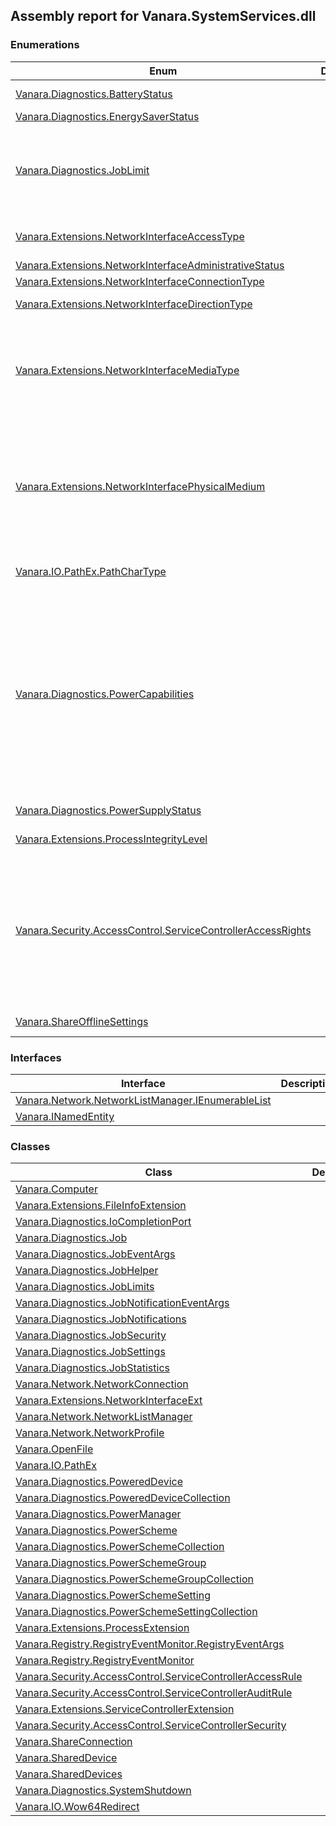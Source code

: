 ## Assembly report for Vanara.SystemServices.dll
### Enumerations
Enum | Description | Values
---- | ---- | ----
[Vanara.Diagnostics.BatteryStatus](https://github.com/dahall/Vanara/search?l=C%23&q=BatteryStatus) |  | NotPresent, Discharging, Idle, Charging
[Vanara.Diagnostics.EnergySaverStatus](https://github.com/dahall/Vanara/search?l=C%23&q=EnergySaverStatus) |  | Disabled, Off, On
[Vanara.Diagnostics.JobLimit](https://github.com/dahall/Vanara/search?l=C%23&q=JobLimit) |  | PerJobUserTime, JobMemory, JobLowMemory, IoReadBytes, IoWriteBytes, RateControlTolerance, IoRateControlTolerance, NetRateControlTolerance
[Vanara.Extensions.NetworkInterfaceAccessType](https://github.com/dahall/Vanara/search?l=C%23&q=NetworkInterfaceAccessType) |  | Loopback, Broadcast, PointToPoint, PointToMultiPoint
[Vanara.Extensions.NetworkInterfaceAdministrativeStatus](https://github.com/dahall/Vanara/search?l=C%23&q=NetworkInterfaceAdministrativeStatus) |  | Up, Down, Testing
[Vanara.Extensions.NetworkInterfaceConnectionType](https://github.com/dahall/Vanara/search?l=C%23&q=NetworkInterfaceConnectionType) |  | Dedicated, Passive, Demand
[Vanara.Extensions.NetworkInterfaceDirectionType](https://github.com/dahall/Vanara/search?l=C%23&q=NetworkInterfaceDirectionType) |  | SendReceive, SendOnly, ReceiveOnly
[Vanara.Extensions.NetworkInterfaceMediaType](https://github.com/dahall/Vanara/search?l=C%23&q=NetworkInterfaceMediaType) |  | Ethernet802_3, TokenRing, Fddi, Wan, LocalTalk, Dix, ArcnetRaw, Arcnet878_2, Atm, Wireless, IrDA, Broadcast, CoWAN, Ieee1394, InfiniBand, Tunnel, Native802_11, Loopback, WiMAX, IP
[Vanara.Extensions.NetworkInterfacePhysicalMedium](https://github.com/dahall/Vanara/search?l=C%23&q=NetworkInterfacePhysicalMedium) |  | Unspecified, WirelessLan, CableModem, PhoneLine, PowerLine, DSL, FibreChannel, Ieee1394, WirelessWan, Native802_11, Bluetooth, InfiniBand, WiMAX, UWB, Ethernet802_3, TokenRing, IrDA, WiredWAN, WiredCoWAN, Other
[Vanara.IO.PathEx.PathCharType](https://github.com/dahall/Vanara/search?l=C%23&q=PathCharType) |  | Invalid, LongFileName, ShortFileName, Wildcard, Separator
[Vanara.Diagnostics.PowerCapabilities](https://github.com/dahall/Vanara/search?l=C%23&q=PowerCapabilities) |  | PowerButtonPresent, SleepButtonPresent, LidPresent, SystemS1, SystemS2, SystemS3, SystemS4, SystemS5, HiberFilePresent, FullWake, VideoDimPresent, ApmPresent, UpsPresent, ThermalControl, ProcessorThrottle, FastSystemS4, Hiberboot, WakeAlarmPresent, AoAc, DiskSpinDown, AoAcConnectivitySupported, SystemBatteriesPresent, BatteriesAreShortTerm
[Vanara.Diagnostics.PowerSupplyStatus](https://github.com/dahall/Vanara/search?l=C%23&q=PowerSupplyStatus) |  | NotPresent, Inadequate, Adequate
[Vanara.Extensions.ProcessIntegrityLevel](https://github.com/dahall/Vanara/search?l=C%23&q=ProcessIntegrityLevel) |  | Untrusted, Undefined, Low, Medium, High, System
[Vanara.Security.AccessControl.ServiceControllerAccessRights](https://github.com/dahall/Vanara/search?l=C%23&q=ServiceControllerAccessRights) |  | QueryConfig, ChangeConfig, QueryStatus, EnumerateDependents, Start, Stop, Continue, Interrogate, UserDefinedControl, Delete, ReadPermissions, Write, Read, Execute, ChangePermissions, TakeOwnership, AccessSystemSecurity, FullControl
[Vanara.ShareOfflineSettings](https://github.com/dahall/Vanara/search?l=C%23&q=ShareOfflineSettings) |  | OnlySpecified, All, AllOptimized, None
### Interfaces
Interface | Description
---- | ----
[Vanara.Network.NetworkListManager.IEnumerableList<T>](https://github.com/dahall/Vanara/search?l=C%23&q=IEnumerableList<T>) | 
[Vanara.INamedEntity](https://github.com/dahall/Vanara/search?l=C%23&q=INamedEntity) | 
### Classes
Class | Description
---- | ----
[Vanara.Computer](https://github.com/dahall/Vanara/search?l=C%23&q=Computer) | 
[Vanara.Extensions.FileInfoExtension](https://github.com/dahall/Vanara/search?l=C%23&q=FileInfoExtension) | 
[Vanara.Diagnostics.IoCompletionPort](https://github.com/dahall/Vanara/search?l=C%23&q=IoCompletionPort) | 
[Vanara.Diagnostics.Job](https://github.com/dahall/Vanara/search?l=C%23&q=Job) | 
[Vanara.Diagnostics.JobEventArgs](https://github.com/dahall/Vanara/search?l=C%23&q=JobEventArgs) | 
[Vanara.Diagnostics.JobHelper](https://github.com/dahall/Vanara/search?l=C%23&q=JobHelper) | 
[Vanara.Diagnostics.JobLimits](https://github.com/dahall/Vanara/search?l=C%23&q=JobLimits) | 
[Vanara.Diagnostics.JobNotificationEventArgs](https://github.com/dahall/Vanara/search?l=C%23&q=JobNotificationEventArgs) | 
[Vanara.Diagnostics.JobNotifications](https://github.com/dahall/Vanara/search?l=C%23&q=JobNotifications) | 
[Vanara.Diagnostics.JobSecurity](https://github.com/dahall/Vanara/search?l=C%23&q=JobSecurity) | 
[Vanara.Diagnostics.JobSettings](https://github.com/dahall/Vanara/search?l=C%23&q=JobSettings) | 
[Vanara.Diagnostics.JobStatistics](https://github.com/dahall/Vanara/search?l=C%23&q=JobStatistics) | 
[Vanara.Network.NetworkConnection](https://github.com/dahall/Vanara/search?l=C%23&q=NetworkConnection) | 
[Vanara.Extensions.NetworkInterfaceExt](https://github.com/dahall/Vanara/search?l=C%23&q=NetworkInterfaceExt) | 
[Vanara.Network.NetworkListManager](https://github.com/dahall/Vanara/search?l=C%23&q=NetworkListManager) | 
[Vanara.Network.NetworkProfile](https://github.com/dahall/Vanara/search?l=C%23&q=NetworkProfile) | 
[Vanara.OpenFile](https://github.com/dahall/Vanara/search?l=C%23&q=OpenFile) | 
[Vanara.IO.PathEx](https://github.com/dahall/Vanara/search?l=C%23&q=PathEx) | 
[Vanara.Diagnostics.PoweredDevice](https://github.com/dahall/Vanara/search?l=C%23&q=PoweredDevice) | 
[Vanara.Diagnostics.PoweredDeviceCollection](https://github.com/dahall/Vanara/search?l=C%23&q=PoweredDeviceCollection) | 
[Vanara.Diagnostics.PowerManager](https://github.com/dahall/Vanara/search?l=C%23&q=PowerManager) | 
[Vanara.Diagnostics.PowerScheme](https://github.com/dahall/Vanara/search?l=C%23&q=PowerScheme) | 
[Vanara.Diagnostics.PowerSchemeCollection](https://github.com/dahall/Vanara/search?l=C%23&q=PowerSchemeCollection) | 
[Vanara.Diagnostics.PowerSchemeGroup](https://github.com/dahall/Vanara/search?l=C%23&q=PowerSchemeGroup) | 
[Vanara.Diagnostics.PowerSchemeGroupCollection](https://github.com/dahall/Vanara/search?l=C%23&q=PowerSchemeGroupCollection) | 
[Vanara.Diagnostics.PowerSchemeSetting](https://github.com/dahall/Vanara/search?l=C%23&q=PowerSchemeSetting) | 
[Vanara.Diagnostics.PowerSchemeSettingCollection](https://github.com/dahall/Vanara/search?l=C%23&q=PowerSchemeSettingCollection) | 
[Vanara.Extensions.ProcessExtension](https://github.com/dahall/Vanara/search?l=C%23&q=ProcessExtension) | 
[Vanara.Registry.RegistryEventMonitor.RegistryEventArgs](https://github.com/dahall/Vanara/search?l=C%23&q=RegistryEventArgs) | 
[Vanara.Registry.RegistryEventMonitor](https://github.com/dahall/Vanara/search?l=C%23&q=RegistryEventMonitor) | 
[Vanara.Security.AccessControl.ServiceControllerAccessRule](https://github.com/dahall/Vanara/search?l=C%23&q=ServiceControllerAccessRule) | 
[Vanara.Security.AccessControl.ServiceControllerAuditRule](https://github.com/dahall/Vanara/search?l=C%23&q=ServiceControllerAuditRule) | 
[Vanara.Extensions.ServiceControllerExtension](https://github.com/dahall/Vanara/search?l=C%23&q=ServiceControllerExtension) | 
[Vanara.Security.AccessControl.ServiceControllerSecurity](https://github.com/dahall/Vanara/search?l=C%23&q=ServiceControllerSecurity) | 
[Vanara.ShareConnection](https://github.com/dahall/Vanara/search?l=C%23&q=ShareConnection) | 
[Vanara.SharedDevice](https://github.com/dahall/Vanara/search?l=C%23&q=SharedDevice) | 
[Vanara.SharedDevices](https://github.com/dahall/Vanara/search?l=C%23&q=SharedDevices) | 
[Vanara.Diagnostics.SystemShutdown](https://github.com/dahall/Vanara/search?l=C%23&q=SystemShutdown) | 
[Vanara.IO.Wow64Redirect](https://github.com/dahall/Vanara/search?l=C%23&q=Wow64Redirect) | 

